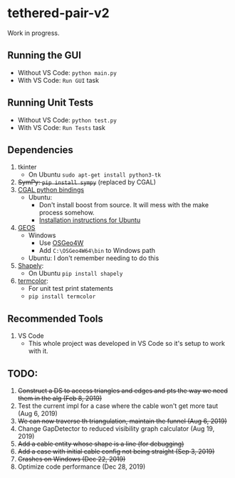 # tethered-pair-v2

Work in progress.

## Running the GUI

* Without VS Code: `python main.py`
* With VS Code: `Run GUI` task

## Running Unit Tests

* Without VS Code: `python test.py`
* With VS Code: `Run Tests` task

## Dependencies

1. tkinter
	* On Ubuntu `sudo apt-get install python3-tk`
2. ~~SymPy: `pip install sympy`~~ (replaced by CGAL)
3. [CGAL python bindings](https://github.com/CGAL/cgal-swig-bindings)
	* Ubuntu:
		* Don't install boost from source. It will mess with the make process somehow.
		* [Installation instructions for Ubuntu](https://github.com/CGAL/cgal-swig-bindings/wiki/Installation)
4. [GEOS](https://trac.osgeo.org/geos/)
	* Windows
		* Use [OSGeo4W](https://trac.osgeo.org/osgeo4w/wiki/WikiStart#QuickStartforOSGeo4WUsers)
		* Add `C:\OSGeo4W64\bin` to Windows path
	* Ubuntu: I don't remember needing to do this
5. [Shapely](https://github.com/Toblerity/Shapely):
	* On Ubuntu `pip install shapely`
6. [termcolor](https://pypi.org/project/termcolor/):
	* For unit test print statements
	* `pip install termcolor`

## Recommended Tools

1. VS Code
	* This whole project was developed in VS Code so it's setup to work with it.

## TODO:

1. ~~Construct a DS to access triangles and edges and pts the way we need them in the alg (Feb 8, 2019)~~
2. Test the current impl for a case where the cable won't get more taut (Aug 6, 2019)
3. ~~We can now traverse th triangulation, maintain the funnel (Aug 6, 2019)~~
4. Change GapDetector to reduced visibility graph calculator (Aug 19, 2019)
5. ~~Add a cable entity whose shape is a line (for debugging)~~
6. ~~Add a case with initial cable config not being straight (Sep 3, 2019)~~
7. ~~Crashes on Windows (Dec 22, 2019)~~
8. Optimize code performance (Dec 28, 2019)
